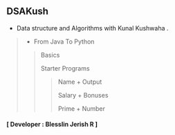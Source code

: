 ## DSAKush
- Data structure and Algorithms with Kunal Kushwaha .
> -  From Java To Python
>> Basics
>>
>> Starter Programs
>>
>>> Name + Output
>>> 
>>> Salary + Bonuses
>>> 
>>> Prime + Number
#### [ Developer : Blesslin Jerish R ]
